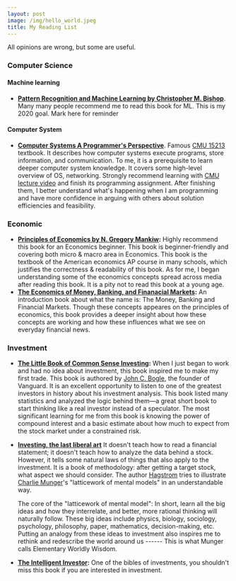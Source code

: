 ```yaml
---
layout: post
image: /img/hello_world.jpeg
title: My Reading List
---
```


All opinions are wrong, but some are useful. 

### Computer Science
#### Machine learning
* **[Pattern Recognition and Machine Learning by Christopher M. Bishop](https://www.amazon.com/Pattern-Recognition-Learning-Information-Statistics/dp/0387310738)**. Many many people recommend me to read this book for ML. This is my 2020 goal. Mark here for reminder

#### Computer System
* **[Computer Systems A Programmer's Perspective](https://www.amazon.com/Computer-Systems-Programmers-Perspective-Engineering/dp/0134123832/ref=sr_1_2?dchild=1&keywords=Computer-Systems-Programmers-Perspective&qid=1609033818&sr=8-2)**. Famous [CMU 15213](https://www.cs.cmu.edu/~213/) textbook. It describes how computer systems execute programs, store information, and communication. To me, it is a prerequisite to learn deeper computer system knowledge. It covers some high-level overview of OS, networking. Strongly recommend learning with [CMU lecture video](https://scs.hosted.panopto.com/Panopto/Pages/Sessions/List.aspx#folderID=%22b96d90ae-9871-4fae-91e2-b1627b43e25e%22) and finish its programming assignment. After finishing them, I better understand what's happening when I am programming and have more confidence in arguing with others about solution efficiencies and feasibility. 

### Economic
* **[Principles of Economics by N. Gregory Mankiw](https://www.amazon.com/Principles-Economics-7th-Gregory-Mankiw/dp/128516587X/ref=sr_1_3?keywords=Principle+of+Economics&qid=1561610018&s=books&sr=1-3):** Highly recommend this book for an Economics beginner. This book is beginner-friendly and covering both micro & macro area in Economics. This book is the textbook of the American economics AP course in many schools, which justifies the correctness & readability of this book. As for me, I began understanding some of the economics concepts spread across media after reading this book. It is a pity not to read this book at a young age.
* **[The Economics of Money, Banking, and Finanacial Markets](https://www.amazon.com/Economics-Banking-Financial-Markets-MyEconLab-dp-1292094303/dp/1292094303/ref=mt_other?_encoding=UTF8&me=&qid=):** An introduction book about what the name is: The Money, Banking and Financial Markets. Though these concepts appeares on the principles of economics, this book provides a deeper insight about how these concepts are working and how these influences what we see on everyday financial news. 

### Investment
* **[The Little Book of Common Sense Investing](https://www.amazon.com/Little-Book-Common-Sense-Investing-ebook/dp/B075Z6HSCJ):** When I just began to work and had no idea about investment, this book inspired me to make my first trade. This book is authored by [John C. Bogle](https://en.wikipedia.org/wiki/John_C._Bogle), the founder of Vanguard. It is an excellent opportunity to listen to one of the greatest investors in history about his investment analysis. This book listed many statistics and analyzed the logic behind them—a great short book to start thinking like a real investor instead of a speculator. The most significant learning for me from this book is knowing the power of compound interest and a basic estimate about how much to expect from the stock market under a constrained risk. 

* **[Investing, the last liberal art](https://www.amazon.com/Investing-Liberal-Columbia-Business-Publishing/dp/0231160100/ref=sr_1_1?dchild=1&keywords=Investing%2C+the+last+liberal+art&qid=1609034355&sr=8-1)** It doesn't teach how to read a financial statement; it doesn't teach how to analyze the data behind a stock. However, it tells some natural laws of things that also apply to the investment. It is a book of methodology: after getting a target stock, what aspect we should consider. The author [Hagstrom](https://blogs.cfainstitute.org/investor/author/roberthagstrom/) tries to illustrate [Charlie Munger](https://en.wikipedia.org/wiki/Charlie_Munger)'s  "latticework of mental models" in an understandable way. 

  The core of the "latticework of mental model": In short, learn all the big ideas and how they interrelate, and better, more rational thinking will naturally  follow. These big ideas include physics, biology, sociology, psychology, philosophy, paper, mathematics, decision-making, etc. Putting an analogy from these ideas to investment also inspires me to rethink and redescribe the world around us ------ This is what Munger calls Elementary Worldly Wisdom. 

* **[The Intelligent Investor](https://www.amazon.com/Intelligent-Investor-Collins-Business-Essentials-ebook/dp/B000FC12C8/ref=sr_1_3?dchild=1&keywords=Intelligent+investor&qid=1587324032&s=digital-text&sr=1-3):** One of the bibles of investments, you shouldn't miss this book if you are interested in investment.
